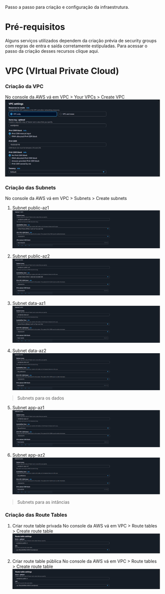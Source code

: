 Passo a passo para criação e configuração da infraestrutura.

# Pré-requisitos
Alguns serviços utilizados dependem da criação prévia de security groups com regras de entra e saída corretamente estipuladas. Para acessar o passo da criação desses recursos clique aqui.

# VPC (VIrtual Private Cloud)

### Criação da VPC
No console da AWS vá em VPC > Your VPCs > Create VPC
![VPC SETTINGS](Images/VPC/vpc-settings.PNG)

### Criação das Subnets
No console da AWS vá em VPC > Subnets > Create subnets

1. Subnet public-az1
![Subnet public-az1](Images/VPC/Subnets/public-az1.PNG)

2. Subnet public-az2
![Subnet public-az2](Images/VPC/Subnets/public-az2.PNG)

3. Subnet data-az1
![Subnet data-az1](Images/VPC/Subnets/data-az1.PNG)

4. Subnet data-az2
![Subnet data-az2](Images/VPC/Subnets/data-az2.PNG)

> Subnets para os dados

5. Subnet app-az1
![Subnet app-az1](Images/VPC/Subnets/app-az1.PNG)

6. Subnet app-az2
![Subnet app-az2](Images/VPC/Subnets/app-az2.PNG)

> Subnets para as intâncias

### Criação das Route Tables
1. Criar route table privada
No console da AWS vá em VPC > Route tables > Create route table
![PRIVATE ROUTE TABLE](Images/VPC/RouteTables/private-rt-settings.PNG)

2. Criar route table pública
No console da AWS vá em VPC > Route tables > Create route table
![PUBLIC ROUTE TABLE](Images/VPC/RouteTables/public-rt-settings.PNG)